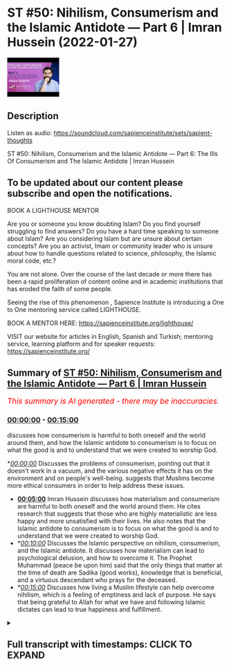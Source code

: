 # ST #50:  Nihilism, Consumerism and the Islamic Antidote — Part 6 | Imran Hussein (2022-01-27)

![alt ST #50:  Nihilism, Consumerism and the Islamic Antidote — Part 6 | Imran Hussein](f50zoeJ_7ss.jpg "ST #50:  Nihilism, Consumerism and the Islamic Antidote — Part 6 | Imran Hussein")

## Description

Listen as audio: https://soundcloud.com/sapienceinstitute/sets/sapient-thoughts

ST #50:  Nihilism, Consumerism and the Islamic Antidote — Part 6: The Ills Of Consumerism and The Islamic Antidote | Imran Hussein

To be updated about our content please subscribe and open the notifications.
----
BOOK A LIGHTHOUSE MENTOR

Are you or someone you know doubting Islam? Do you find yourself struggling to find answers?  Do you have a hard time speaking to someone about Islam?  Are you considering Islam but are unsure about certain concepts?  Are you an activist, Imam or community leader who is unsure about how to handle questions related to science, philosophy, the Islamic moral code, etc.?

You are not alone.  Over the course of the last decade or more there has been a rapid proliferation of content online and in academic institutions that has eroded the faith of some people.

Seeing the rise of  this phenomenon , Sapience Institute is introducing a One to One mentoring service called LIGHTHOUSE.

BOOK A MENTOR HERE: https://sapienceinstitute.org/lighthouse/

VISIT our website for articles in English, Spanish and Turkish; mentoring service, learning platform and for speaker requests: https://sapienceinstitute.org/

## Summary of [ST #50: Nihilism, Consumerism and the Islamic Antidote — Part 6 | Imran Hussein](https://www.youtube.com/watch?v=f50zoeJ_7ss)


*<span style="color:red; font-size:125%">This summary is AI generated - there may be inaccuracies</span>. [](/)*

### [00:00:00](https://www.youtube.com/watch?v=f50zoeJ_7ss&t=0) - [00:15:00](https://www.youtube.com/watch?v=f50zoeJ_7ss&t=900)

 discusses how consumerism is harmful to both oneself and the world around them, and how the Islamic antidote to consumerism is to focus on what the good is and to understand that we were created to worship God.

**[00:00:00](https://www.youtube.com/watch?v=f50zoeJ_7ss&t=0)* Discusses the problems of consumerism, pointing out that it doesn't work in a vacuum, and the various negative effects it has on the environment and on people's well-being. suggests that Muslims become more ethical consumers in order to help address these issues.
* **[00:05:00](https://www.youtube.com/watch?v=f50zoeJ_7ss&t=300)**  Imran Hussein discusses how materialism and consumerism are harmful to both oneself and the world around them. He cites research that suggests that those who are highly materialistic are less happy and more unsatisfied with their lives. He also notes that the Islamic antidote to consumerism is to focus on what the good is and to understand that we were created to worship God.
* **[00:10:00](https://www.youtube.com/watch?v=f50zoeJ_7ss&t=600)* Discusses the Islamic perspective on nihilism, consumerism, and the Islamic antidote. It discusses how materialism can lead to psychological delusion, and how to overcome it. The Prophet Muhammad (peace be upon him) said that the only things that matter at the time of death are Sadika (good works), knowledge that is beneficial, and a virtuous descendant who prays for the deceased.
* **[00:15:00](https://www.youtube.com/watch?v=f50zoeJ_7ss&t=900)* Discusses how living a Muslim lifestyle can help overcome nihilism, which is a feeling of emptiness and lack of purpose. He says that being grateful to Allah for what we have and following Islamic dictates can lead to true happiness and fulfillment.

<details><summary><h2>Full transcript with timestamps: CLICK TO EXPAND</h2></summary>

[0:00:12](https://youtu.be/f50zoeJ_7ss?t=12) salaam alaikum brothers and sisters  
[0:00:14](https://youtu.be/f50zoeJ_7ss?t=14) welcome back to the sapience thoughts  
[0:00:16](https://youtu.be/f50zoeJ_7ss?t=16) video series where we're discussing  
[0:00:18](https://youtu.be/f50zoeJ_7ss?t=18) nihilism consumerism and islam in this  
[0:00:20](https://youtu.be/f50zoeJ_7ss?t=20) video we're going to be looking at the  
[0:00:21](https://youtu.be/f50zoeJ_7ss?t=21) problems of modern consumerism  
[0:00:24](https://youtu.be/f50zoeJ_7ss?t=24) now  
[0:00:25](https://youtu.be/f50zoeJ_7ss?t=25) we have to keep in mind brothers and  
[0:00:26](https://youtu.be/f50zoeJ_7ss?t=26) sisters that you know  
[0:00:29](https://youtu.be/f50zoeJ_7ss?t=29) when we consume and we have a  
[0:00:31](https://youtu.be/f50zoeJ_7ss?t=31) consumerist system it's not  
[0:00:34](https://youtu.be/f50zoeJ_7ss?t=34) working in a vacuum right it's leeching  
[0:00:36](https://youtu.be/f50zoeJ_7ss?t=36) off the resources of the world without  
[0:00:38](https://youtu.be/f50zoeJ_7ss?t=38) replacing them back and we have finite  
[0:00:41](https://youtu.be/f50zoeJ_7ss?t=41) resources on the planet so we're going  
[0:00:42](https://youtu.be/f50zoeJ_7ss?t=42) to eventually run out and these problems  
[0:00:44](https://youtu.be/f50zoeJ_7ss?t=44) have been picked up by academics and  
[0:00:46](https://youtu.be/f50zoeJ_7ss?t=46) they've started you know there's been a  
[0:00:48](https://youtu.be/f50zoeJ_7ss?t=48) lot of noise about how  
[0:00:50](https://youtu.be/f50zoeJ_7ss?t=50) our world and our  
[0:00:53](https://youtu.be/f50zoeJ_7ss?t=53) exploitation of the planet  
[0:00:55](https://youtu.be/f50zoeJ_7ss?t=55) is resulting in the destruction of our  
[0:00:57](https://youtu.be/f50zoeJ_7ss?t=57) planet itself so for example writer  
[0:00:59](https://youtu.be/f50zoeJ_7ss?t=59) wolfgang sacher states the more the rate  
[0:01:02](https://youtu.be/f50zoeJ_7ss?t=62) of exploitation increases the faster the  
[0:01:04](https://youtu.be/f50zoeJ_7ss?t=64) fitness of nature makes itself felt on a  
[0:01:06](https://youtu.be/f50zoeJ_7ss?t=66) global scale  
[0:01:08](https://youtu.be/f50zoeJ_7ss?t=68) interestingly uh during a recent u.n  
[0:01:12](https://youtu.be/f50zoeJ_7ss?t=72) biodiversity conference the secretary  
[0:01:14](https://youtu.be/f50zoeJ_7ss?t=74) secretary general stated we are losing  
[0:01:17](https://youtu.be/f50zoeJ_7ss?t=77) our suicidal war against nature our two  
[0:01:19](https://youtu.be/f50zoeJ_7ss?t=79) century-long experiment with burning  
[0:01:21](https://youtu.be/f50zoeJ_7ss?t=81) fossil fuels destroying forests  
[0:01:23](https://youtu.be/f50zoeJ_7ss?t=83) wildernesses and oceans and degrading  
[0:01:26](https://youtu.be/f50zoeJ_7ss?t=86) the land has caused a biosphere  
[0:01:28](https://youtu.be/f50zoeJ_7ss?t=88) catastrophe humanity's reckless  
[0:01:31](https://youtu.be/f50zoeJ_7ss?t=91) interference with nature will leave a  
[0:01:33](https://youtu.be/f50zoeJ_7ss?t=93) permanent record just as today's  
[0:01:35](https://youtu.be/f50zoeJ_7ss?t=95) scientists study the traces of previous  
[0:01:38](https://youtu.be/f50zoeJ_7ss?t=98) extinctions and these are heavy words  
[0:01:39](https://youtu.be/f50zoeJ_7ss?t=99) and you can read this for yourselves on  
[0:01:40](https://youtu.be/f50zoeJ_7ss?t=100) un.org  
[0:01:42](https://youtu.be/f50zoeJ_7ss?t=102) now what are  
[0:01:44](https://youtu.be/f50zoeJ_7ss?t=104) some of these effects  
[0:01:46](https://youtu.be/f50zoeJ_7ss?t=106) that  
[0:01:47](https://youtu.be/f50zoeJ_7ss?t=107) you know our reckless behavior with the  
[0:01:50](https://youtu.be/f50zoeJ_7ss?t=110) world around us and by the way you know  
[0:01:52](https://youtu.be/f50zoeJ_7ss?t=112) as you may be watching this right now  
[0:01:54](https://youtu.be/f50zoeJ_7ss?t=114) thinking you know i'm not involved in  
[0:01:56](https://youtu.be/f50zoeJ_7ss?t=116) this i'm not a part you know a part of  
[0:01:58](https://youtu.be/f50zoeJ_7ss?t=118) these industries but we are because you  
[0:02:00](https://youtu.be/f50zoeJ_7ss?t=120) are the consumer on the end on this  
[0:02:02](https://youtu.be/f50zoeJ_7ss?t=122) other end  
[0:02:04](https://youtu.be/f50zoeJ_7ss?t=124) we are consuming we are in many cases  
[0:02:06](https://youtu.be/f50zoeJ_7ss?t=126) recklessly consuming things that we  
[0:02:08](https://youtu.be/f50zoeJ_7ss?t=128) don't even need right things that we  
[0:02:10](https://youtu.be/f50zoeJ_7ss?t=130) just may think we want  
[0:02:12](https://youtu.be/f50zoeJ_7ss?t=132) and  
[0:02:13](https://youtu.be/f50zoeJ_7ss?t=133) as a  
[0:02:14](https://youtu.be/f50zoeJ_7ss?t=134) as long as we're consumers the system  
[0:02:15](https://youtu.be/f50zoeJ_7ss?t=135) keeps running right and so we are  
[0:02:17](https://youtu.be/f50zoeJ_7ss?t=137) directly resulting in the damage that's  
[0:02:20](https://youtu.be/f50zoeJ_7ss?t=140) being done and look guys here are some  
[0:02:22](https://youtu.be/f50zoeJ_7ss?t=142) really shocking stats for us to really  
[0:02:24](https://youtu.be/f50zoeJ_7ss?t=144) consider and think about now this could  
[0:02:25](https://youtu.be/f50zoeJ_7ss?t=145) be fine on climate.nasa.gov forward  
[0:02:27](https://youtu.be/f50zoeJ_7ss?t=147) slash evidence  
[0:02:29](https://youtu.be/f50zoeJ_7ss?t=149) and i mean here's some examples for you  
[0:02:31](https://youtu.be/f50zoeJ_7ss?t=151) the planet's average surface temperature  
[0:02:33](https://youtu.be/f50zoeJ_7ss?t=153) has risen about 2.1 degrees fahrenheit  
[0:02:36](https://youtu.be/f50zoeJ_7ss?t=156) 1.18 degrees celsius since the late 19th  
[0:02:39](https://youtu.be/f50zoeJ_7ss?t=159) century the greenland and antarctic ice  
[0:02:41](https://youtu.be/f50zoeJ_7ss?t=161) sheets have decreased in mass data from  
[0:02:44](https://youtu.be/f50zoeJ_7ss?t=164) nasa's gravity recovery and climate  
[0:02:46](https://youtu.be/f50zoeJ_7ss?t=166) experiments show greenland lost an  
[0:02:48](https://youtu.be/f50zoeJ_7ss?t=168) average of 279 billion tons of ice per  
[0:02:51](https://youtu.be/f50zoeJ_7ss?t=171) year between 1993 and 2019  
[0:02:54](https://youtu.be/f50zoeJ_7ss?t=174) while antarctic lost about 148 billion  
[0:02:57](https://youtu.be/f50zoeJ_7ss?t=177) tons of ice per year global sea levels  
[0:03:00](https://youtu.be/f50zoeJ_7ss?t=180) rose about 8 inches 20 centimeters in  
[0:03:02](https://youtu.be/f50zoeJ_7ss?t=182) the last century the rate in the last  
[0:03:04](https://youtu.be/f50zoeJ_7ss?t=184) two decades however has nearly doubled  
[0:03:07](https://youtu.be/f50zoeJ_7ss?t=187) that of the last century and  
[0:03:08](https://youtu.be/f50zoeJ_7ss?t=188) accelerating slightly every year  
[0:03:11](https://youtu.be/f50zoeJ_7ss?t=191) since the beginning of the industrial  
[0:03:12](https://youtu.be/f50zoeJ_7ss?t=192) revolution this is interesting  
[0:03:16](https://youtu.be/f50zoeJ_7ss?t=196) the acidity of surface ocean waters has  
[0:03:19](https://youtu.be/f50zoeJ_7ss?t=199) increased by about 30 percent  
[0:03:22](https://youtu.be/f50zoeJ_7ss?t=202) this increase is the result of humans  
[0:03:24](https://youtu.be/f50zoeJ_7ss?t=204) emitting more carbon dioxide into the  
[0:03:26](https://youtu.be/f50zoeJ_7ss?t=206) atmosphere and hence more being absorbed  
[0:03:28](https://youtu.be/f50zoeJ_7ss?t=208) into the ocean the ocean has absorbed  
[0:03:30](https://youtu.be/f50zoeJ_7ss?t=210) between between 20 and 30 percent of  
[0:03:33](https://youtu.be/f50zoeJ_7ss?t=213) total anthropogenic carbon dioxide  
[0:03:36](https://youtu.be/f50zoeJ_7ss?t=216) emissions in recent decades 7.2 to 10.8  
[0:03:40](https://youtu.be/f50zoeJ_7ss?t=220) billion metric tons per year i mean  
[0:03:42](https://youtu.be/f50zoeJ_7ss?t=222) these are shocking statistics you know  
[0:03:44](https://youtu.be/f50zoeJ_7ss?t=224) and this is the damage that we're doing  
[0:03:46](https://youtu.be/f50zoeJ_7ss?t=226) and most of us are completely  
[0:03:48](https://youtu.be/f50zoeJ_7ss?t=228) unaware of this you know and as muslims  
[0:03:50](https://youtu.be/f50zoeJ_7ss?t=230) and this is something i want you to  
[0:03:51](https://youtu.be/f50zoeJ_7ss?t=231) think about  
[0:03:53](https://youtu.be/f50zoeJ_7ss?t=233) as muslims  
[0:03:55](https://youtu.be/f50zoeJ_7ss?t=235) who now understand the link between us  
[0:03:57](https://youtu.be/f50zoeJ_7ss?t=237) as consumers and the direct effects this  
[0:04:00](https://youtu.be/f50zoeJ_7ss?t=240) is having on the environment the world  
[0:04:02](https://youtu.be/f50zoeJ_7ss?t=242) that we live in  
[0:04:04](https://youtu.be/f50zoeJ_7ss?t=244) we have to really be considerate and we  
[0:04:06](https://youtu.be/f50zoeJ_7ss?t=246) should really start thinking down the  
[0:04:08](https://youtu.be/f50zoeJ_7ss?t=248) lines of being ethical consumers because  
[0:04:09](https://youtu.be/f50zoeJ_7ss?t=249) look the reality is brothers and sisters  
[0:04:11](https://youtu.be/f50zoeJ_7ss?t=251) i'm not saying here that we shouldn't  
[0:04:13](https://youtu.be/f50zoeJ_7ss?t=253) consume anything right humans have been  
[0:04:15](https://youtu.be/f50zoeJ_7ss?t=255) consumers throughout history we are  
[0:04:16](https://youtu.be/f50zoeJ_7ss?t=256) consumers but we were ethical consumers  
[0:04:19](https://youtu.be/f50zoeJ_7ss?t=259) thoughtful conscious consumers  
[0:04:22](https://youtu.be/f50zoeJ_7ss?t=262) however now we live in a time  
[0:04:24](https://youtu.be/f50zoeJ_7ss?t=264) where there is this whole  
[0:04:26](https://youtu.be/f50zoeJ_7ss?t=266) you know facade there's this whole  
[0:04:28](https://youtu.be/f50zoeJ_7ss?t=268) propaganda you know that  
[0:04:30](https://youtu.be/f50zoeJ_7ss?t=270) you have to consume everything you know  
[0:04:32](https://youtu.be/f50zoeJ_7ss?t=272) all of these new things are coming out  
[0:04:34](https://youtu.be/f50zoeJ_7ss?t=274) you need you need a bit of this and a  
[0:04:35](https://youtu.be/f50zoeJ_7ss?t=275) bit of this and a bit of that  
[0:04:38](https://youtu.be/f50zoeJ_7ss?t=278) and we've been driven to become  
[0:04:39](https://youtu.be/f50zoeJ_7ss?t=279) unethical consumers unconsiderate  
[0:04:42](https://youtu.be/f50zoeJ_7ss?t=282) consumers you know for what  
[0:04:44](https://youtu.be/f50zoeJ_7ss?t=284) i mean we're seeing the negative effects  
[0:04:46](https://youtu.be/f50zoeJ_7ss?t=286) of this now think about this the second  
[0:04:47](https://youtu.be/f50zoeJ_7ss?t=287) point i wanted to mention was the  
[0:04:49](https://youtu.be/f50zoeJ_7ss?t=289) hindrance to well-being normally there  
[0:04:51](https://youtu.be/f50zoeJ_7ss?t=291) is this direct correlation you know some  
[0:04:53](https://youtu.be/f50zoeJ_7ss?t=293) of these advertisers and analysts would  
[0:04:56](https://youtu.be/f50zoeJ_7ss?t=296) want you to believe no  
[0:04:58](https://youtu.be/f50zoeJ_7ss?t=298) consumption leads to well-being the more  
[0:05:00](https://youtu.be/f50zoeJ_7ss?t=300) you consume the happier you are  
[0:05:03](https://youtu.be/f50zoeJ_7ss?t=303) false this is not true for example tim  
[0:05:06](https://youtu.be/f50zoeJ_7ss?t=306) kasser in his book the high price of  
[0:05:07](https://youtu.be/f50zoeJ_7ss?t=307) materialism which is a brilliant book  
[0:05:09](https://youtu.be/f50zoeJ_7ss?t=309) and i recommend you guys read it has  
[0:05:11](https://youtu.be/f50zoeJ_7ss?t=311) clearly outlined and and has shown that  
[0:05:13](https://youtu.be/f50zoeJ_7ss?t=313) the research is suggesting well look  
[0:05:17](https://youtu.be/f50zoeJ_7ss?t=317) when you have when you when you  
[0:05:19](https://youtu.be/f50zoeJ_7ss?t=319) basically consume a certain amount  
[0:05:21](https://youtu.be/f50zoeJ_7ss?t=321) happiness follows to a certain degree  
[0:05:24](https://youtu.be/f50zoeJ_7ss?t=324) but when you get  
[0:05:26](https://youtu.be/f50zoeJ_7ss?t=326) a certain level of goods money  
[0:05:28](https://youtu.be/f50zoeJ_7ss?t=328) economically you're doing well to a  
[0:05:30](https://youtu.be/f50zoeJ_7ss?t=330) certain level you have certain basic  
[0:05:31](https://youtu.be/f50zoeJ_7ss?t=331) needs met  
[0:05:33](https://youtu.be/f50zoeJ_7ss?t=333) from that point on if you keep  
[0:05:34](https://youtu.be/f50zoeJ_7ss?t=334) increasing it's not going to keep  
[0:05:36](https://youtu.be/f50zoeJ_7ss?t=336) increasing your happiness as well your  
[0:05:37](https://youtu.be/f50zoeJ_7ss?t=337) happiness is going to taper off  
[0:05:39](https://youtu.be/f50zoeJ_7ss?t=339) so there's only really a certain amount  
[0:05:41](https://youtu.be/f50zoeJ_7ss?t=341) that you need to be happy you know so  
[0:05:43](https://youtu.be/f50zoeJ_7ss?t=343) yeah we can have you know have the  
[0:05:45](https://youtu.be/f50zoeJ_7ss?t=345) things that make your life easier you  
[0:05:47](https://youtu.be/f50zoeJ_7ss?t=347) know we need a phone it helps us  
[0:05:48](https://youtu.be/f50zoeJ_7ss?t=348) function in the world that we live in  
[0:05:50](https://youtu.be/f50zoeJ_7ss?t=350) today you need a car to get around you  
[0:05:52](https://youtu.be/f50zoeJ_7ss?t=352) know you may need i don't know a free we  
[0:05:54](https://youtu.be/f50zoeJ_7ss?t=354) need a fridge freezer you know to keep  
[0:05:56](https://youtu.be/f50zoeJ_7ss?t=356) your food well so you can you know stock  
[0:05:58](https://youtu.be/f50zoeJ_7ss?t=358) up or whatever the case is but then  
[0:06:00](https://youtu.be/f50zoeJ_7ss?t=360) there's a point where you become  
[0:06:01](https://youtu.be/f50zoeJ_7ss?t=361) excessive  
[0:06:02](https://youtu.be/f50zoeJ_7ss?t=362) and at that point it becomes pointless  
[0:06:03](https://youtu.be/f50zoeJ_7ss?t=363) and superfluous and if anything it's not  
[0:06:05](https://youtu.be/f50zoeJ_7ss?t=365) going to increase your well-being  
[0:06:06](https://youtu.be/f50zoeJ_7ss?t=366) anymore that's it it's going to tap out  
[0:06:08](https://youtu.be/f50zoeJ_7ss?t=368) but if but you will continue to do  
[0:06:09](https://youtu.be/f50zoeJ_7ss?t=369) damage to the world around you and to  
[0:06:11](https://youtu.be/f50zoeJ_7ss?t=371) yourself as well because there's  
[0:06:13](https://youtu.be/f50zoeJ_7ss?t=373) research that's also showing and  
[0:06:14](https://youtu.be/f50zoeJ_7ss?t=374) highlighting well you know the more you  
[0:06:17](https://youtu.be/f50zoeJ_7ss?t=377) become materialistic in your mindset and  
[0:06:18](https://youtu.be/f50zoeJ_7ss?t=378) the more you focus on acquiring more of  
[0:06:21](https://youtu.be/f50zoeJ_7ss?t=381) the material world  
[0:06:23](https://youtu.be/f50zoeJ_7ss?t=383) the less happier you are it affects your  
[0:06:25](https://youtu.be/f50zoeJ_7ss?t=385) family relations it you know it affects  
[0:06:28](https://youtu.be/f50zoeJ_7ss?t=388) your psychology because now you start to  
[0:06:30](https://youtu.be/f50zoeJ_7ss?t=390) define yourself through your material  
[0:06:31](https://youtu.be/f50zoeJ_7ss?t=391) possessions  
[0:06:32](https://youtu.be/f50zoeJ_7ss?t=392) you know you start you you start to give  
[0:06:34](https://youtu.be/f50zoeJ_7ss?t=394) value to yourself through your material  
[0:06:36](https://youtu.be/f50zoeJ_7ss?t=396) possessions  
[0:06:38](https://youtu.be/f50zoeJ_7ss?t=398) now what happens when those material  
[0:06:39](https://youtu.be/f50zoeJ_7ss?t=399) possessions you can't have those anymore  
[0:06:41](https://youtu.be/f50zoeJ_7ss?t=401) or what happens when you get all of that  
[0:06:42](https://youtu.be/f50zoeJ_7ss?t=402) thing but those things don't give you  
[0:06:44](https://youtu.be/f50zoeJ_7ss?t=404) happiness anymore what are you going to  
[0:06:45](https://youtu.be/f50zoeJ_7ss?t=405) do you know it's it leads to unhappiness  
[0:06:47](https://youtu.be/f50zoeJ_7ss?t=407) because as human beings we know from  
[0:06:49](https://youtu.be/f50zoeJ_7ss?t=409) this from the islamic perspective we  
[0:06:50](https://youtu.be/f50zoeJ_7ss?t=410) want created  
[0:06:52](https://youtu.be/f50zoeJ_7ss?t=412) to  
[0:06:53](https://youtu.be/f50zoeJ_7ss?t=413) thrive of worshiping  
[0:06:55](https://youtu.be/f50zoeJ_7ss?t=415) dunya materialism the physical world we  
[0:06:57](https://youtu.be/f50zoeJ_7ss?t=417) were created to worship allah  
[0:06:59](https://youtu.be/f50zoeJ_7ss?t=419) so no matter how much you acquire no  
[0:07:01](https://youtu.be/f50zoeJ_7ss?t=421) matter how much your mass is not going  
[0:07:02](https://youtu.be/f50zoeJ_7ss?t=422) to lead to happiness you know this is a  
[0:07:04](https://youtu.be/f50zoeJ_7ss?t=424) delusion this is a false narrative  
[0:07:06](https://youtu.be/f50zoeJ_7ss?t=426) you've been sold falsehood you know so  
[0:07:08](https://youtu.be/f50zoeJ_7ss?t=428) we have to really wake up to this  
[0:07:10](https://youtu.be/f50zoeJ_7ss?t=430) there's an interesting  
[0:07:11](https://youtu.be/f50zoeJ_7ss?t=431) um  
[0:07:12](https://youtu.be/f50zoeJ_7ss?t=432) statement by james e burras in his  
[0:07:15](https://youtu.be/f50zoeJ_7ss?t=435) publication materialism and well-being a  
[0:07:18](https://youtu.be/f50zoeJ_7ss?t=438) conflicting values perspective he states  
[0:07:20](https://youtu.be/f50zoeJ_7ss?t=440) unfortunately the search for well-being  
[0:07:22](https://youtu.be/f50zoeJ_7ss?t=442) through possessions appears to be a  
[0:07:24](https://youtu.be/f50zoeJ_7ss?t=444) faulty quest  
[0:07:26](https://youtu.be/f50zoeJ_7ss?t=446) a substantial body of research suggests  
[0:07:28](https://youtu.be/f50zoeJ_7ss?t=448) that highly materialistic individuals  
[0:07:31](https://youtu.be/f50zoeJ_7ss?t=451) and pay attention to this that highly  
[0:07:32](https://youtu.be/f50zoeJ_7ss?t=452) materialistic individuals are less happy  
[0:07:35](https://youtu.be/f50zoeJ_7ss?t=455) and more unsatisfied with their lives  
[0:07:37](https://youtu.be/f50zoeJ_7ss?t=457) and face a greater risk of psychological  
[0:07:40](https://youtu.be/f50zoeJ_7ss?t=460) disorders compared to less materialistic  
[0:07:42](https://youtu.be/f50zoeJ_7ss?t=462) individuals  
[0:07:44](https://youtu.be/f50zoeJ_7ss?t=464) like i said brothers and sisters we  
[0:07:46](https://youtu.be/f50zoeJ_7ss?t=466) especially as muslims we should realize  
[0:07:48](https://youtu.be/f50zoeJ_7ss?t=468) this we were not created to thrive of  
[0:07:50](https://youtu.be/f50zoeJ_7ss?t=470) materialism we were not created to  
[0:07:52](https://youtu.be/f50zoeJ_7ss?t=472) worship material things to define  
[0:07:54](https://youtu.be/f50zoeJ_7ss?t=474) ourselves through our material  
[0:07:56](https://youtu.be/f50zoeJ_7ss?t=476) possessions  
[0:07:57](https://youtu.be/f50zoeJ_7ss?t=477) allah created us to know him and to  
[0:07:59](https://youtu.be/f50zoeJ_7ss?t=479) worship him you know allah created us  
[0:08:01](https://youtu.be/f50zoeJ_7ss?t=481) for for  
[0:08:02](https://youtu.be/f50zoeJ_7ss?t=482) for greater reasons we're moral beings  
[0:08:05](https://youtu.be/f50zoeJ_7ss?t=485) ethical beings conscious beings and we  
[0:08:08](https://youtu.be/f50zoeJ_7ss?t=488) have to employ these things now when it  
[0:08:09](https://youtu.be/f50zoeJ_7ss?t=489) comes to our engagement with this world  
[0:08:12](https://youtu.be/f50zoeJ_7ss?t=492) and how we now  
[0:08:13](https://youtu.be/f50zoeJ_7ss?t=493) you know reshape ourselves as consumers  
[0:08:16](https://youtu.be/f50zoeJ_7ss?t=496) instead of just being blind consumers  
[0:08:18](https://youtu.be/f50zoeJ_7ss?t=498) going with the fads and the trends and  
[0:08:20](https://youtu.be/f50zoeJ_7ss?t=500) just because someone's always doing it  
[0:08:21](https://youtu.be/f50zoeJ_7ss?t=501) or my friend has this or my other friend  
[0:08:23](https://youtu.be/f50zoeJ_7ss?t=503) has this i need to get it as well don't  
[0:08:25](https://youtu.be/f50zoeJ_7ss?t=505) be blind like this be conscious be aware  
[0:08:27](https://youtu.be/f50zoeJ_7ss?t=507) ask yourself important questions you  
[0:08:29](https://youtu.be/f50zoeJ_7ss?t=509) know do i really need this do i already  
[0:08:31](https://youtu.be/f50zoeJ_7ss?t=511) have something which fulfills this need  
[0:08:33](https://youtu.be/f50zoeJ_7ss?t=513) you know why am i getting this is it is  
[0:08:35](https://youtu.be/f50zoeJ_7ss?t=515) it just because so i can fit into a  
[0:08:37](https://youtu.be/f50zoeJ_7ss?t=517) certain group  
[0:08:38](https://youtu.be/f50zoeJ_7ss?t=518) a certain social group  
[0:08:40](https://youtu.be/f50zoeJ_7ss?t=520) is it just because i watched this ad and  
[0:08:42](https://youtu.be/f50zoeJ_7ss?t=522) it created a desire within me and i just  
[0:08:43](https://youtu.be/f50zoeJ_7ss?t=523) have to have it  
[0:08:45](https://youtu.be/f50zoeJ_7ss?t=525) ask yourself these questions and remind  
[0:08:46](https://youtu.be/f50zoeJ_7ss?t=526) yourself of the damage  
[0:08:48](https://youtu.be/f50zoeJ_7ss?t=528) you're doing if you just continue to be  
[0:08:50](https://youtu.be/f50zoeJ_7ss?t=530) a blind consumer  
[0:08:54](https://youtu.be/f50zoeJ_7ss?t=534) now brothers and sisters  
[0:08:56](https://youtu.be/f50zoeJ_7ss?t=536) let's look at the islamic antidote to  
[0:08:59](https://youtu.be/f50zoeJ_7ss?t=539) consumerism how does islam address this  
[0:09:03](https://youtu.be/f50zoeJ_7ss?t=543) wild consumerism or consumerist society  
[0:09:05](https://youtu.be/f50zoeJ_7ss?t=545) that we're a part of today  
[0:09:07](https://youtu.be/f50zoeJ_7ss?t=547) now the first thing is it's very similar  
[0:09:08](https://youtu.be/f50zoeJ_7ss?t=548) to the way islam addresses nihilism  
[0:09:11](https://youtu.be/f50zoeJ_7ss?t=551) right once you know who you are and what  
[0:09:13](https://youtu.be/f50zoeJ_7ss?t=553) your true purpose is as a human being  
[0:09:15](https://youtu.be/f50zoeJ_7ss?t=555) and you find what defines you now  
[0:09:18](https://youtu.be/f50zoeJ_7ss?t=558) you know that it's your relationship  
[0:09:20](https://youtu.be/f50zoeJ_7ss?t=560) with your creator you understand what  
[0:09:21](https://youtu.be/f50zoeJ_7ss?t=561) reality in the world is all about  
[0:09:24](https://youtu.be/f50zoeJ_7ss?t=564) that void that you have within you is  
[0:09:25](https://youtu.be/f50zoeJ_7ss?t=565) filled and like we mentioned earlier  
[0:09:28](https://youtu.be/f50zoeJ_7ss?t=568) consumer one of the reasons consumerism  
[0:09:30](https://youtu.be/f50zoeJ_7ss?t=570) is so rampant this consumerist mindset  
[0:09:32](https://youtu.be/f50zoeJ_7ss?t=572) is so rampant today is because people  
[0:09:33](https://youtu.be/f50zoeJ_7ss?t=573) are empty they need to fill that word  
[0:09:35](https://youtu.be/f50zoeJ_7ss?t=575) with something but if you fill that void  
[0:09:37](https://youtu.be/f50zoeJ_7ss?t=577) with with the truth  
[0:09:39](https://youtu.be/f50zoeJ_7ss?t=579) and you really understand who you are in  
[0:09:41](https://youtu.be/f50zoeJ_7ss?t=581) relation to your creator and what your  
[0:09:42](https://youtu.be/f50zoeJ_7ss?t=582) purpose is well  
[0:09:44](https://youtu.be/f50zoeJ_7ss?t=584) you won't need that hole to be filled  
[0:09:46](https://youtu.be/f50zoeJ_7ss?t=586) anymore by trivial things like material  
[0:09:48](https://youtu.be/f50zoeJ_7ss?t=588) possessions right so this is one thing  
[0:09:50](https://youtu.be/f50zoeJ_7ss?t=590) we need to understand also understand  
[0:09:51](https://youtu.be/f50zoeJ_7ss?t=591) that we were created to worship god  
[0:09:53](https://youtu.be/f50zoeJ_7ss?t=593) emphasizing this point again and to do  
[0:09:56](https://youtu.be/f50zoeJ_7ss?t=596) good we should focus on what the good is  
[0:09:58](https://youtu.be/f50zoeJ_7ss?t=598) what this good is is it  
[0:10:00](https://youtu.be/f50zoeJ_7ss?t=600) self-satisfaction and hoarding or is it  
[0:10:02](https://youtu.be/f50zoeJ_7ss?t=602) being selfless  
[0:10:03](https://youtu.be/f50zoeJ_7ss?t=603) looking out for others elevating  
[0:10:05](https://youtu.be/f50zoeJ_7ss?t=605) yourself as a human being from this  
[0:10:06](https://youtu.be/f50zoeJ_7ss?t=606) perspective not just being selfish and  
[0:10:08](https://youtu.be/f50zoeJ_7ss?t=608) thinking okay i just need to buy this  
[0:10:09](https://youtu.be/f50zoeJ_7ss?t=609) and by that and by this fourth thing no  
[0:10:11](https://youtu.be/f50zoeJ_7ss?t=611) how can i help others how can i  
[0:10:13](https://youtu.be/f50zoeJ_7ss?t=613) transcend this sort of lower level and  
[0:10:16](https://youtu.be/f50zoeJ_7ss?t=616) really  
[0:10:16](https://youtu.be/f50zoeJ_7ss?t=616) discover myself as a creation of allah  
[0:10:19](https://youtu.be/f50zoeJ_7ss?t=619) the human being you know so these are  
[0:10:21](https://youtu.be/f50zoeJ_7ss?t=621) things we need to start considering  
[0:10:23](https://youtu.be/f50zoeJ_7ss?t=623) there's a beautiful narration by the  
[0:10:25](https://youtu.be/f50zoeJ_7ss?t=625) prophet sallam which really  
[0:10:28](https://youtu.be/f50zoeJ_7ss?t=628) you know gives us a paradigm shift right  
[0:10:31](https://youtu.be/f50zoeJ_7ss?t=631) where he said  
[0:10:32](https://youtu.be/f50zoeJ_7ss?t=632) when a man dies his deeds come to an end  
[0:10:35](https://youtu.be/f50zoeJ_7ss?t=635) except for three things sadaqa jarya  
[0:10:38](https://youtu.be/f50zoeJ_7ss?t=638) ceaseless charity a knowledge which is  
[0:10:41](https://youtu.be/f50zoeJ_7ss?t=641) beneficial that he leaves behind or a  
[0:10:43](https://youtu.be/f50zoeJ_7ss?t=643) virtuous descendant who prays for him  
[0:10:46](https://youtu.be/f50zoeJ_7ss?t=646) after he is gone now this is recorded in  
[0:10:48](https://youtu.be/f50zoeJ_7ss?t=648) muslim and this is a profound statement  
[0:10:50](https://youtu.be/f50zoeJ_7ss?t=650) brothers and sisters because the prophet  
[0:10:51](https://youtu.be/f50zoeJ_7ss?t=651) peace be upon him  
[0:10:52](https://youtu.be/f50zoeJ_7ss?t=652) is literally spelling things out for us  
[0:10:55](https://youtu.be/f50zoeJ_7ss?t=655) when you're done with your limited  
[0:10:57](https://youtu.be/f50zoeJ_7ss?t=657) temporary life which is going to come to  
[0:10:59](https://youtu.be/f50zoeJ_7ss?t=659) an end and again if you look at today's  
[0:11:01](https://youtu.be/f50zoeJ_7ss?t=661) society  
[0:11:03](https://youtu.be/f50zoeJ_7ss?t=663) death is not really mentioned  
[0:11:05](https://youtu.be/f50zoeJ_7ss?t=665) we don't think about death right it's  
[0:11:07](https://youtu.be/f50zoeJ_7ss?t=667) something that we don't like to think  
[0:11:08](https://youtu.be/f50zoeJ_7ss?t=668) about because death as the prophet told  
[0:11:10](https://youtu.be/f50zoeJ_7ss?t=670) us is the destroyer destroyer of all  
[0:11:12](https://youtu.be/f50zoeJ_7ss?t=672) pleasures  
[0:11:13](https://youtu.be/f50zoeJ_7ss?t=673) you know and a world that's focused on  
[0:11:15](https://youtu.be/f50zoeJ_7ss?t=675) consumption and dunya and creating a  
[0:11:18](https://youtu.be/f50zoeJ_7ss?t=678) worldly paradise and living up here you  
[0:11:21](https://youtu.be/f50zoeJ_7ss?t=681) know to such a world into such a mindset  
[0:11:23](https://youtu.be/f50zoeJ_7ss?t=683) the idea of death  
[0:11:25](https://youtu.be/f50zoeJ_7ss?t=685) is a nasty idea because it ends all of  
[0:11:27](https://youtu.be/f50zoeJ_7ss?t=687) this you know if you're a consumerist  
[0:11:29](https://youtu.be/f50zoeJ_7ss?t=689) think about it i mean when you die  
[0:11:31](https://youtu.be/f50zoeJ_7ss?t=691) you're taking none of your material  
[0:11:32](https://youtu.be/f50zoeJ_7ss?t=692) possessions with you  
[0:11:34](https://youtu.be/f50zoeJ_7ss?t=694) then what is it worth  
[0:11:36](https://youtu.be/f50zoeJ_7ss?t=696) you know at the time of death  
[0:11:39](https://youtu.be/f50zoeJ_7ss?t=699) your material possessions no matter what  
[0:11:41](https://youtu.be/f50zoeJ_7ss?t=701) you've amassed millions in your bank  
[0:11:43](https://youtu.be/f50zoeJ_7ss?t=703) imagine you have millions in your bank  
[0:11:44](https://youtu.be/f50zoeJ_7ss?t=704) you have multiple businesses multiple  
[0:11:47](https://youtu.be/f50zoeJ_7ss?t=707) properties  
[0:11:48](https://youtu.be/f50zoeJ_7ss?t=708) when you die  
[0:11:49](https://youtu.be/f50zoeJ_7ss?t=709) all of your  
[0:11:51](https://youtu.be/f50zoeJ_7ss?t=711) belongings  
[0:11:53](https://youtu.be/f50zoeJ_7ss?t=713) are nowhere near you now they're  
[0:11:54](https://youtu.be/f50zoeJ_7ss?t=714) actually closer probably to your enemies  
[0:11:57](https://youtu.be/f50zoeJ_7ss?t=717) than they are to you because your  
[0:11:58](https://youtu.be/f50zoeJ_7ss?t=718) enemies they also may be alive in this  
[0:12:00](https://youtu.be/f50zoeJ_7ss?t=720) world but you're gone you've left so  
[0:12:03](https://youtu.be/f50zoeJ_7ss?t=723) what is it all worth what are we chasing  
[0:12:05](https://youtu.be/f50zoeJ_7ss?t=725) what are we running after and the  
[0:12:06](https://youtu.be/f50zoeJ_7ss?t=726) prophet peace be upon him clarifies to  
[0:12:07](https://youtu.be/f50zoeJ_7ss?t=727) us that when you die the only things  
[0:12:09](https://youtu.be/f50zoeJ_7ss?t=729) that matter are sadika the you know the  
[0:12:12](https://youtu.be/f50zoeJ_7ss?t=732) projects that you set up that you get  
[0:12:14](https://youtu.be/f50zoeJ_7ss?t=734) continuous charities continuous ongoing  
[0:12:16](https://youtu.be/f50zoeJ_7ss?t=736) charity that you get rewarded for that  
[0:12:18](https://youtu.be/f50zoeJ_7ss?t=738) it's the knowledge beneficial knowledge  
[0:12:19](https://youtu.be/f50zoeJ_7ss?t=739) that you leave with people  
[0:12:21](https://youtu.be/f50zoeJ_7ss?t=741) and if that's passed on you're going to  
[0:12:22](https://youtu.be/f50zoeJ_7ss?t=742) be rewarded for that and someone that  
[0:12:24](https://youtu.be/f50zoeJ_7ss?t=744) prays for you  
[0:12:25](https://youtu.be/f50zoeJ_7ss?t=745) you know prays for you when you're gone  
[0:12:28](https://youtu.be/f50zoeJ_7ss?t=748) you know and that's what's going to  
[0:12:29](https://youtu.be/f50zoeJ_7ss?t=749) matter at the end of the day you know  
[0:12:32](https://youtu.be/f50zoeJ_7ss?t=752) i mean that's that that's as simple as  
[0:12:34](https://youtu.be/f50zoeJ_7ss?t=754) it is if you really think about it and  
[0:12:35](https://youtu.be/f50zoeJ_7ss?t=755) the other thing we need to think about  
[0:12:37](https://youtu.be/f50zoeJ_7ss?t=757) and i want to sort of emphasize here  
[0:12:40](https://youtu.be/f50zoeJ_7ss?t=760) is  
[0:12:41](https://youtu.be/f50zoeJ_7ss?t=761) the negative psychological effects of  
[0:12:44](https://youtu.be/f50zoeJ_7ss?t=764) the materialist mindset as we learn from  
[0:12:46](https://youtu.be/f50zoeJ_7ss?t=766) the quran  
[0:12:48](https://youtu.be/f50zoeJ_7ss?t=768) now there's a very interesting story in  
[0:12:50](https://youtu.be/f50zoeJ_7ss?t=770) sritokf  
[0:12:51](https://youtu.be/f50zoeJ_7ss?t=771) about the two gardeners  
[0:12:53](https://youtu.be/f50zoeJ_7ss?t=773) right two friends walking down a path  
[0:12:56](https://youtu.be/f50zoeJ_7ss?t=776) and you know one of them is  
[0:12:58](https://youtu.be/f50zoeJ_7ss?t=778) doing much better from a material  
[0:12:59](https://youtu.be/f50zoeJ_7ss?t=779) perspective material standpoint he has  
[0:13:01](https://youtu.be/f50zoeJ_7ss?t=781) he has two amazing gardens you know date  
[0:13:04](https://youtu.be/f50zoeJ_7ss?t=784) palms trees rivers flowing through them  
[0:13:06](https://youtu.be/f50zoeJ_7ss?t=786) and his other friend is not doing as  
[0:13:08](https://youtu.be/f50zoeJ_7ss?t=788) well as he is and the one that's doing  
[0:13:10](https://youtu.be/f50zoeJ_7ss?t=790) well  
[0:13:11](https://youtu.be/f50zoeJ_7ss?t=791) you see psychologically he's being  
[0:13:14](https://youtu.be/f50zoeJ_7ss?t=794) affected by his material possessions  
[0:13:16](https://youtu.be/f50zoeJ_7ss?t=796) to the degree where he becomes deluded  
[0:13:18](https://youtu.be/f50zoeJ_7ss?t=798) he becomes deluded he starts to think  
[0:13:20](https://youtu.be/f50zoeJ_7ss?t=800) and he says to his friend i don't think  
[0:13:22](https://youtu.be/f50zoeJ_7ss?t=802) this is going to go anywhere i don't  
[0:13:23](https://youtu.be/f50zoeJ_7ss?t=803) think the day of judgment's ever going  
[0:13:25](https://youtu.be/f50zoeJ_7ss?t=805) to come  
[0:13:26](https://youtu.be/f50zoeJ_7ss?t=806) and he's deluded to the extent that he  
[0:13:27](https://youtu.be/f50zoeJ_7ss?t=807) says well even if it comes and i go to  
[0:13:29](https://youtu.be/f50zoeJ_7ss?t=809) the other side you know i think god's  
[0:13:31](https://youtu.be/f50zoeJ_7ss?t=811) going to be very pleased with me he's  
[0:13:32](https://youtu.be/f50zoeJ_7ss?t=812) going to give you even more than i've  
[0:13:34](https://youtu.be/f50zoeJ_7ss?t=814) got here you know so you can see the  
[0:13:36](https://youtu.be/f50zoeJ_7ss?t=816) level of delusion that he's attained or  
[0:13:38](https://youtu.be/f50zoeJ_7ss?t=818) he he he's gotten to because of  
[0:13:42](https://youtu.be/f50zoeJ_7ss?t=822) his his relationship with his material  
[0:13:44](https://youtu.be/f50zoeJ_7ss?t=824) possessions  
[0:13:45](https://youtu.be/f50zoeJ_7ss?t=825) it's affected him affected the way he  
[0:13:47](https://youtu.be/f50zoeJ_7ss?t=827) thinks affected the way he understands  
[0:13:49](https://youtu.be/f50zoeJ_7ss?t=829) the world and his life and again this is  
[0:13:51](https://youtu.be/f50zoeJ_7ss?t=831) important for us muslims to realize  
[0:13:53](https://youtu.be/f50zoeJ_7ss?t=833) because  
[0:13:54](https://youtu.be/f50zoeJ_7ss?t=834) many times you have probably noticed  
[0:13:56](https://youtu.be/f50zoeJ_7ss?t=836) this when do we when do we feel the most  
[0:13:59](https://youtu.be/f50zoeJ_7ss?t=839) distant from our religion from our deen  
[0:14:01](https://youtu.be/f50zoeJ_7ss?t=841) when do we feel our iman is low we can  
[0:14:03](https://youtu.be/f50zoeJ_7ss?t=843) find it hard to connect pay attention or  
[0:14:05](https://youtu.be/f50zoeJ_7ss?t=845) think back to such times and you realize  
[0:14:08](https://youtu.be/f50zoeJ_7ss?t=848) it's when things are really good from a  
[0:14:09](https://youtu.be/f50zoeJ_7ss?t=849) material perspective there's no  
[0:14:11](https://youtu.be/f50zoeJ_7ss?t=851) hardships in those times you know we're  
[0:14:13](https://youtu.be/f50zoeJ_7ss?t=853) not being tested when things are good  
[0:14:15](https://youtu.be/f50zoeJ_7ss?t=855) you know when we have an abundance of  
[0:14:17](https://youtu.be/f50zoeJ_7ss?t=857) money  
[0:14:18](https://youtu.be/f50zoeJ_7ss?t=858) abundance and we therefore spend that  
[0:14:19](https://youtu.be/f50zoeJ_7ss?t=859) money and buy things maybe  
[0:14:21](https://youtu.be/f50zoeJ_7ss?t=861) those are the times where we are really  
[0:14:23](https://youtu.be/f50zoeJ_7ss?t=863) distant from our religion and the funny  
[0:14:25](https://youtu.be/f50zoeJ_7ss?t=865) thing is unfortunately against human  
[0:14:26](https://youtu.be/f50zoeJ_7ss?t=866) psychology normally the times we're  
[0:14:29](https://youtu.be/f50zoeJ_7ss?t=869) closest to our religion is when we're  
[0:14:31](https://youtu.be/f50zoeJ_7ss?t=871) going through hardships and trials  
[0:14:32](https://youtu.be/f50zoeJ_7ss?t=872) that's when we turn to allah and call  
[0:14:34](https://youtu.be/f50zoeJ_7ss?t=874) out for help  
[0:14:35](https://youtu.be/f50zoeJ_7ss?t=875) so i mean  
[0:14:37](https://youtu.be/f50zoeJ_7ss?t=877) don't let yourself fall into the  
[0:14:39](https://youtu.be/f50zoeJ_7ss?t=879) position of this man in this story  
[0:14:40](https://youtu.be/f50zoeJ_7ss?t=880) because what does it take for him to  
[0:14:41](https://youtu.be/f50zoeJ_7ss?t=881) wake up  
[0:14:43](https://youtu.be/f50zoeJ_7ss?t=883) he come one morning goes to his garden  
[0:14:45](https://youtu.be/f50zoeJ_7ss?t=885) it's finished it's destroyed everything  
[0:14:46](https://youtu.be/f50zoeJ_7ss?t=886) is gone and then he was rubbing his  
[0:14:48](https://youtu.be/f50zoeJ_7ss?t=888) hands you know  
[0:14:49](https://youtu.be/f50zoeJ_7ss?t=889) and he's wishing he hadn't associated  
[0:14:51](https://youtu.be/f50zoeJ_7ss?t=891) partners with allah  
[0:14:53](https://youtu.be/f50zoeJ_7ss?t=893) very interesting statement in the quran  
[0:14:54](https://youtu.be/f50zoeJ_7ss?t=894) what partners was he associating with  
[0:14:56](https://youtu.be/f50zoeJ_7ss?t=896) allah  
[0:14:57](https://youtu.be/f50zoeJ_7ss?t=897) you know if you really think about it it  
[0:14:59](https://youtu.be/f50zoeJ_7ss?t=899) was his dunya  
[0:15:00](https://youtu.be/f50zoeJ_7ss?t=900) his material possessions materialism had  
[0:15:02](https://youtu.be/f50zoeJ_7ss?t=902) become a type of idol for him he was  
[0:15:04](https://youtu.be/f50zoeJ_7ss?t=904) starting to worship  
[0:15:06](https://youtu.be/f50zoeJ_7ss?t=906) his material gods and therefore he  
[0:15:07](https://youtu.be/f50zoeJ_7ss?t=907) wasn't worshiping his creator  
[0:15:10](https://youtu.be/f50zoeJ_7ss?t=910) but that trial that tribulation of  
[0:15:12](https://youtu.be/f50zoeJ_7ss?t=912) everything being removed from him was  
[0:15:13](https://youtu.be/f50zoeJ_7ss?t=913) actually a good thing for him because it  
[0:15:15](https://youtu.be/f50zoeJ_7ss?t=915) helped wake him up  
[0:15:17](https://youtu.be/f50zoeJ_7ss?t=917) right so but let's not let it get to  
[0:15:18](https://youtu.be/f50zoeJ_7ss?t=918) that point if you have good things in  
[0:15:20](https://youtu.be/f50zoeJ_7ss?t=920) your life if you have got allah has  
[0:15:22](https://youtu.be/f50zoeJ_7ss?t=922) blessed you with money  
[0:15:23](https://youtu.be/f50zoeJ_7ss?t=923) still be a conscious consumer an ethical  
[0:15:26](https://youtu.be/f50zoeJ_7ss?t=926) consumer you know someone that thinks  
[0:15:28](https://youtu.be/f50zoeJ_7ss?t=928) about what they're buying and spend that  
[0:15:30](https://youtu.be/f50zoeJ_7ss?t=930) wealth in giving back in charity and  
[0:15:31](https://youtu.be/f50zoeJ_7ss?t=931) other you know more  
[0:15:33](https://youtu.be/f50zoeJ_7ss?t=933) more virtuous acts as opposed to just  
[0:15:35](https://youtu.be/f50zoeJ_7ss?t=935) spending on yourself and hoarding all of  
[0:15:37](https://youtu.be/f50zoeJ_7ss?t=937) that realizing the damage it's going to  
[0:15:38](https://youtu.be/f50zoeJ_7ss?t=938) be doing on your psychology on yourself  
[0:15:40](https://youtu.be/f50zoeJ_7ss?t=940) and your relationships on the world  
[0:15:41](https://youtu.be/f50zoeJ_7ss?t=941) around you  
[0:15:42](https://youtu.be/f50zoeJ_7ss?t=942) be a balanced consumer essentially what  
[0:15:44](https://youtu.be/f50zoeJ_7ss?t=944) we're saying and allah says in the quran  
[0:15:46](https://youtu.be/f50zoeJ_7ss?t=946) chapter 7 verse 31 or children of adam  
[0:15:48](https://youtu.be/f50zoeJ_7ss?t=948) dress properly whenever you are at  
[0:15:50](https://youtu.be/f50zoeJ_7ss?t=950) worship eat and drink but do not waste  
[0:15:54](https://youtu.be/f50zoeJ_7ss?t=954) surely he does not like the wasteful so  
[0:15:56](https://youtu.be/f50zoeJ_7ss?t=956) our tradition doesn't tell us to be  
[0:15:58](https://youtu.be/f50zoeJ_7ss?t=958) become a monk have one piece of clothing  
[0:16:00](https://youtu.be/f50zoeJ_7ss?t=960) and go into a cave somewhere no buy nice  
[0:16:02](https://youtu.be/f50zoeJ_7ss?t=962) clothes buy nice things enjoy those  
[0:16:05](https://youtu.be/f50zoeJ_7ss?t=965) things but don't be wasteful you know  
[0:16:08](https://youtu.be/f50zoeJ_7ss?t=968) don't be excessive  
[0:16:09](https://youtu.be/f50zoeJ_7ss?t=969) in in this in this sort of luxury  
[0:16:12](https://youtu.be/f50zoeJ_7ss?t=972) enjoy it be grateful for it when you're  
[0:16:14](https://youtu.be/f50zoeJ_7ss?t=974) grateful that's worshipping your creator  
[0:16:16](https://youtu.be/f50zoeJ_7ss?t=976) you're thanking allah because you  
[0:16:17](https://youtu.be/f50zoeJ_7ss?t=977) realize allah is the one that's given it  
[0:16:18](https://youtu.be/f50zoeJ_7ss?t=978) to you but at the same time give back  
[0:16:21](https://youtu.be/f50zoeJ_7ss?t=981) you know spend in charity spend on  
[0:16:23](https://youtu.be/f50zoeJ_7ss?t=983) others you know spend so that you know  
[0:16:25](https://youtu.be/f50zoeJ_7ss?t=985) others can prosper as well and and you  
[0:16:27](https://youtu.be/f50zoeJ_7ss?t=987) can help  
[0:16:28](https://youtu.be/f50zoeJ_7ss?t=988) better other people's lives because  
[0:16:30](https://youtu.be/f50zoeJ_7ss?t=990) that's what's going to matter those are  
[0:16:31](https://youtu.be/f50zoeJ_7ss?t=991) the deeds that are going to count  
[0:16:34](https://youtu.be/f50zoeJ_7ss?t=994) be grateful abu herrera has reported  
[0:16:36](https://youtu.be/f50zoeJ_7ss?t=996) radhila and that the messenger of allah  
[0:16:38](https://youtu.be/f50zoeJ_7ss?t=998) peace and blessings be upon him said  
[0:16:40](https://youtu.be/f50zoeJ_7ss?t=1000) look at those below you and do not look  
[0:16:42](https://youtu.be/f50zoeJ_7ss?t=1002) at those above you for it is the best  
[0:16:44](https://youtu.be/f50zoeJ_7ss?t=1004) way not to belittle the favors of allah  
[0:16:46](https://youtu.be/f50zoeJ_7ss?t=1006) gratitude is is a key aspect of worship  
[0:16:49](https://youtu.be/f50zoeJ_7ss?t=1009) brothers and sisters you know and we  
[0:16:50](https://youtu.be/f50zoeJ_7ss?t=1010) have to be grateful for the things that  
[0:16:52](https://youtu.be/f50zoeJ_7ss?t=1012) we have and trust me all of us as i said  
[0:16:54](https://youtu.be/f50zoeJ_7ss?t=1014) in the very first episode all of us have  
[0:16:56](https://youtu.be/f50zoeJ_7ss?t=1016) a lot lot more than people of the past  
[0:16:58](https://youtu.be/f50zoeJ_7ss?t=1018) and the only way we can truly be  
[0:17:00](https://youtu.be/f50zoeJ_7ss?t=1020) grateful for these things is if we start  
[0:17:02](https://youtu.be/f50zoeJ_7ss?t=1022) to  
[0:17:03](https://youtu.be/f50zoeJ_7ss?t=1023) look at the people that have less than  
[0:17:04](https://youtu.be/f50zoeJ_7ss?t=1024) us  
[0:17:05](https://youtu.be/f50zoeJ_7ss?t=1025) then you realize what you have but a lot  
[0:17:07](https://youtu.be/f50zoeJ_7ss?t=1027) of times we spend time looking at the  
[0:17:08](https://youtu.be/f50zoeJ_7ss?t=1028) people that have more than us in today's  
[0:17:09](https://youtu.be/f50zoeJ_7ss?t=1029) society and we're encouraged to do this  
[0:17:12](https://youtu.be/f50zoeJ_7ss?t=1032) we're encouraged to do this because so  
[0:17:14](https://youtu.be/f50zoeJ_7ss?t=1034) that a desire  
[0:17:15](https://youtu.be/f50zoeJ_7ss?t=1035) is created within us to want to attain  
[0:17:18](https://youtu.be/f50zoeJ_7ss?t=1038) more but that also comes with  
[0:17:19](https://youtu.be/f50zoeJ_7ss?t=1039) ingratitude that's another problem of  
[0:17:21](https://youtu.be/f50zoeJ_7ss?t=1041) consumerism now it comes with gratitude  
[0:17:24](https://youtu.be/f50zoeJ_7ss?t=1044) to allah we're not happy we're not  
[0:17:25](https://youtu.be/f50zoeJ_7ss?t=1045) satisfied we always want more we're  
[0:17:27](https://youtu.be/f50zoeJ_7ss?t=1047) complaining you know and when allah  
[0:17:28](https://youtu.be/f50zoeJ_7ss?t=1048) doesn't give us more then we're like  
[0:17:29](https://youtu.be/f50zoeJ_7ss?t=1049) we're not happy with that either  
[0:17:31](https://youtu.be/f50zoeJ_7ss?t=1051) you know so we need to be grateful don't  
[0:17:32](https://youtu.be/f50zoeJ_7ss?t=1052) look at people that have more than you  
[0:17:34](https://youtu.be/f50zoeJ_7ss?t=1054) look at people that have less than you  
[0:17:35](https://youtu.be/f50zoeJ_7ss?t=1055) that will lead to great and gratitude  
[0:17:37](https://youtu.be/f50zoeJ_7ss?t=1057) and gratitude is essentially what we  
[0:17:38](https://youtu.be/f50zoeJ_7ss?t=1058) were created for  
[0:17:40](https://youtu.be/f50zoeJ_7ss?t=1060) saying thanks to allah worshiping allah  
[0:17:43](https://youtu.be/f50zoeJ_7ss?t=1063) so following and adhering to the islamic  
[0:17:45](https://youtu.be/f50zoeJ_7ss?t=1065) dictates outlined above and some of the  
[0:17:47](https://youtu.be/f50zoeJ_7ss?t=1067) things that i've mentioned  
[0:17:49](https://youtu.be/f50zoeJ_7ss?t=1069) this is what will truly lead to peace  
[0:17:50](https://youtu.be/f50zoeJ_7ss?t=1070) and tranquility brothers and sisters  
[0:17:52](https://youtu.be/f50zoeJ_7ss?t=1072) fulfillment happiness  
[0:17:55](https://youtu.be/f50zoeJ_7ss?t=1075) true meaning you know a significant life  
[0:17:57](https://youtu.be/f50zoeJ_7ss?t=1077) that's worthwhile that you can be proud  
[0:18:00](https://youtu.be/f50zoeJ_7ss?t=1080) of at the end of it you know this is  
[0:18:01](https://youtu.be/f50zoeJ_7ss?t=1081) what's going to lead to happiness and  
[0:18:03](https://youtu.be/f50zoeJ_7ss?t=1083) fulfillment it's not going to be  
[0:18:04](https://youtu.be/f50zoeJ_7ss?t=1084) consumerism it's not going to be  
[0:18:06](https://youtu.be/f50zoeJ_7ss?t=1086) materialism you're not going to be able  
[0:18:08](https://youtu.be/f50zoeJ_7ss?t=1088) to escape nihilism  
[0:18:10](https://youtu.be/f50zoeJ_7ss?t=1090) by turning away from allah and you know  
[0:18:11](https://youtu.be/f50zoeJ_7ss?t=1091) what's sad many muslims today especially  
[0:18:14](https://youtu.be/f50zoeJ_7ss?t=1094) young muslims are experiencing nihilism  
[0:18:16](https://youtu.be/f50zoeJ_7ss?t=1096) their lives are meaningless they're  
[0:18:18](https://youtu.be/f50zoeJ_7ss?t=1098) muslim but their lives are meaningless  
[0:18:19](https://youtu.be/f50zoeJ_7ss?t=1099) how does this work now how do we make  
[0:18:20](https://youtu.be/f50zoeJ_7ss?t=1100) sense of this what we have to understand  
[0:18:22](https://youtu.be/f50zoeJ_7ss?t=1102) is the difference between  
[0:18:24](https://youtu.be/f50zoeJ_7ss?t=1104) saying  
[0:18:25](https://youtu.be/f50zoeJ_7ss?t=1105) you're muslim and trying to be and live  
[0:18:28](https://youtu.be/f50zoeJ_7ss?t=1108) like a muslim  
[0:18:29](https://youtu.be/f50zoeJ_7ss?t=1109) you know it's one thing to say yes i'm  
[0:18:31](https://youtu.be/f50zoeJ_7ss?t=1111) muslim  
[0:18:32](https://youtu.be/f50zoeJ_7ss?t=1112) you know i believe in allah but it's  
[0:18:33](https://youtu.be/f50zoeJ_7ss?t=1113) another thing to internalize that  
[0:18:35](https://youtu.be/f50zoeJ_7ss?t=1115) reality and understand therefore the  
[0:18:37](https://youtu.be/f50zoeJ_7ss?t=1117) implications of that which are i was  
[0:18:39](https://youtu.be/f50zoeJ_7ss?t=1119) created to worship allah that is my  
[0:18:40](https://youtu.be/f50zoeJ_7ss?t=1120) purpose and internalize that reality now  
[0:18:43](https://youtu.be/f50zoeJ_7ss?t=1123) only when you internalize it will you  
[0:18:44](https://youtu.be/f50zoeJ_7ss?t=1124) free yourself from realism otherwise you  
[0:18:46](https://youtu.be/f50zoeJ_7ss?t=1126) can't prove yourself from the islamism  
[0:18:47](https://youtu.be/f50zoeJ_7ss?t=1127) and you may end up in the position may  
[0:18:49](https://youtu.be/f50zoeJ_7ss?t=1129) allah protect us where on one end you're  
[0:18:51](https://youtu.be/f50zoeJ_7ss?t=1131) a muslim but on the other end you're  
[0:18:52](https://youtu.be/f50zoeJ_7ss?t=1132) experiencing  
[0:18:54](https://youtu.be/f50zoeJ_7ss?t=1134) nihilism so brother and sisters  
[0:18:57](https://youtu.be/f50zoeJ_7ss?t=1137) that's it and i want to wrap up on this  
[0:18:59](https://youtu.be/f50zoeJ_7ss?t=1139) hopefully you found this series  
[0:19:00](https://youtu.be/f50zoeJ_7ss?t=1140) beneficial let me know your thoughts in  
[0:19:02](https://youtu.be/f50zoeJ_7ss?t=1142) the comments section below  
[0:19:04](https://youtu.be/f50zoeJ_7ss?t=1144) let me know in ways you're going to try  
[0:19:05](https://youtu.be/f50zoeJ_7ss?t=1145) to sort of be more of a responsible  
[0:19:07](https://youtu.be/f50zoeJ_7ss?t=1147) ethical consumer now as a muslim how  
[0:19:09](https://youtu.be/f50zoeJ_7ss?t=1149) you're going to look out for these  
[0:19:10](https://youtu.be/f50zoeJ_7ss?t=1150) things  
[0:19:11](https://youtu.be/f50zoeJ_7ss?t=1151) and i leave you guys with this may allah  
[0:19:13](https://youtu.be/f50zoeJ_7ss?t=1153) bless you guys and i will speak to you  
[0:19:14](https://youtu.be/f50zoeJ_7ss?t=1154) guys in another inshallah future video  
[0:19:16](https://youtu.be/f50zoeJ_7ss?t=1156) series until next time take care  
[0:19:18](https://youtu.be/f50zoeJ_7ss?t=1158) assalamualaikum  
</details>